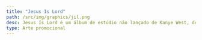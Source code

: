 ```yaml
---
title: "Jesus Is Lord"
path: /src/img/graphics/jil.png
desc: Jesus Is Lord é um álbum de estúdio não lançado de Kanye West, desenvolvido após a publicação de Jesus Is King. Em 18 de julho de 2020, Ye anunciou oficialmente o projeto como Donda, dedicando-o à sua mãe, Donda West. O álbum continuou a trabalhar em material previamente desenvolvido para Yandhi e introduziu novas faixas que exploravam temas mais sombrios e políticos. Vazamentos de informações revelaram nomes alternativos para o álbum, como Palm Springs e Our Beautiful Amazing Reality.
type: Arte promocional
---
```

